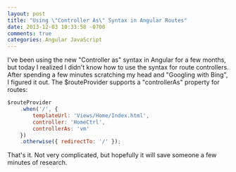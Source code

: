 ```yaml
---
layout: post
title: "Using \"Controller As\" Syntax in Angular Routes"
date: 2013-12-03 10:33:58 -0700
comments: true
categories: Angular JavaScript
---
```


I've been using the new "Controller as" syntax in Angular for a few months, but today I realized I didn't know how to use
the syntax for route controllers. After spending a few minutes scratching my head and "Googling with Bing", I figured it out.
The $routeProvider supports a "controllerAs" property for routes:

```javascript
$routeProvider
    .when('/', {
        templateUrl: 'Views/Home/Index.html',
        controller: 'HomeCtrl',
        controllerAs: 'vm'
    })
    .otherwise({ redirectTo: '/' });
```

That's it. Not very complicated, but hopefully it will save someone a few minutes of research.